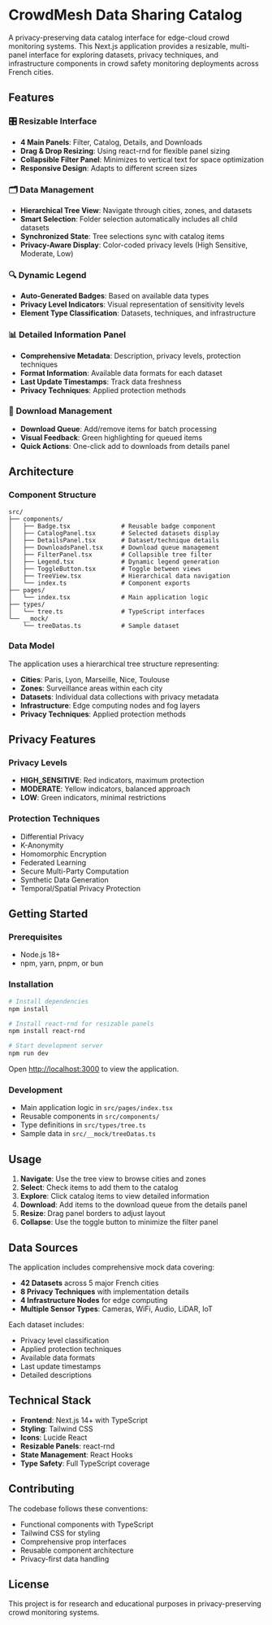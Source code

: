 # CrowdMesh Data Sharing Catalog

A privacy-preserving data catalog interface for edge-cloud crowd monitoring systems. This Next.js application provides a resizable, multi-panel interface for exploring datasets, privacy techniques, and infrastructure components in crowd safety monitoring deployments across French cities.

## Features

### 🎛️ Resizable Interface
- **4 Main Panels**: Filter, Catalog, Details, and Downloads
- **Drag & Drop Resizing**: Using react-rnd for flexible panel sizing
- **Collapsible Filter Panel**: Minimizes to vertical text for space optimization
- **Responsive Design**: Adapts to different screen sizes

### 🗂️ Data Management
- **Hierarchical Tree View**: Navigate through cities, zones, and datasets
- **Smart Selection**: Folder selection automatically includes all child datasets
- **Synchronized State**: Tree selections sync with catalog items
- **Privacy-Aware Display**: Color-coded privacy levels (High Sensitive, Moderate, Low)

### 🔍 Dynamic Legend
- **Auto-Generated Badges**: Based on available data types
- **Privacy Level Indicators**: Visual representation of sensitivity levels
- **Element Type Classification**: Datasets, techniques, and infrastructure

### 📊 Detailed Information Panel
- **Comprehensive Metadata**: Description, privacy levels, protection techniques
- **Format Information**: Available data formats for each dataset
- **Last Update Timestamps**: Track data freshness
- **Privacy Techniques**: Applied protection methods

### 💾 Download Management
- **Download Queue**: Add/remove items for batch processing
- **Visual Feedback**: Green highlighting for queued items
- **Quick Actions**: One-click add to downloads from details panel

## Architecture

### Component Structure
```
src/
├── components/
│   ├── Badge.tsx              # Reusable badge component
│   ├── CatalogPanel.tsx       # Selected datasets display
│   ├── DetailsPanel.tsx       # Dataset/technique details
│   ├── DownloadsPanel.tsx     # Download queue management
│   ├── FilterPanel.tsx        # Collapsible tree filter
│   ├── Legend.tsx             # Dynamic legend generation
│   ├── ToggleButton.tsx       # Toggle between views
│   ├── TreeView.tsx           # Hierarchical data navigation
│   └── index.ts               # Component exports
├── pages/
│   └── index.tsx              # Main application logic
├── types/
│   └── tree.ts                # TypeScript interfaces
└── __mock/
    └── treeDatas.ts           # Sample dataset
```

### Data Model
The application uses a hierarchical tree structure representing:
- **Cities**: Paris, Lyon, Marseille, Nice, Toulouse
- **Zones**: Surveillance areas within each city
- **Datasets**: Individual data collections with privacy metadata
- **Infrastructure**: Edge computing nodes and fog layers
- **Privacy Techniques**: Applied protection methods

## Privacy Features

### Privacy Levels
- **HIGH_SENSITIVE**: Red indicators, maximum protection
- **MODERATE**: Yellow indicators, balanced approach
- **LOW**: Green indicators, minimal restrictions

### Protection Techniques
- Differential Privacy
- K-Anonymity
- Homomorphic Encryption
- Federated Learning
- Secure Multi-Party Computation
- Synthetic Data Generation
- Temporal/Spatial Privacy Protection

## Getting Started

### Prerequisites
- Node.js 18+
- npm, yarn, pnpm, or bun

### Installation
```bash
# Install dependencies
npm install

# Install react-rnd for resizable panels
npm install react-rnd

# Start development server
npm run dev
```

Open [http://localhost:3000](http://localhost:3000) to view the application.

### Development
- Main application logic in `src/pages/index.tsx`
- Reusable components in `src/components/`
- Type definitions in `src/types/tree.ts`
- Sample data in `src/__mock/treeDatas.ts`

## Usage

1. **Navigate**: Use the tree view to browse cities and zones
2. **Select**: Check items to add them to the catalog
3. **Explore**: Click catalog items to view detailed information
4. **Download**: Add items to the download queue from the details panel
5. **Resize**: Drag panel borders to adjust layout
6. **Collapse**: Use the toggle button to minimize the filter panel

## Data Sources

The application includes comprehensive mock data covering:
- **42 Datasets** across 5 major French cities
- **8 Privacy Techniques** with implementation details
- **4 Infrastructure Nodes** for edge computing
- **Multiple Sensor Types**: Cameras, WiFi, Audio, LiDAR, IoT

Each dataset includes:
- Privacy level classification
- Applied protection techniques
- Available data formats
- Last update timestamps
- Detailed descriptions

## Technical Stack

- **Frontend**: Next.js 14+ with TypeScript
- **Styling**: Tailwind CSS
- **Icons**: Lucide React
- **Resizable Panels**: react-rnd
- **State Management**: React Hooks
- **Type Safety**: Full TypeScript coverage

## Contributing

The codebase follows these conventions:
- Functional components with TypeScript
- Tailwind CSS for styling
- Comprehensive prop interfaces
- Reusable component architecture
- Privacy-first data handling

## License

This project is for research and educational purposes in privacy-preserving crowd monitoring systems.